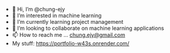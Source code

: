 - 👋 Hi, I’m @chung-ejy
- 👀 I’m interested in machine learning
- 🌱 I’m currently learning project management
- 💞️ I’m looking to collaborate on machine learning applications
- 📫 How to reach me ... chung.ejy@gmail.com
- My stuff: https://portfolio-w43s.onrender.com/

<!---
chung-ejy/chung-ejy is a ✨ special ✨ repository because its `README.md` (this file) appears on your GitHub profile.
You can click the Preview link to take a look at your changes.
--->
